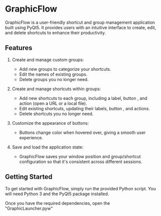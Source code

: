 # GraphicFlow

GraphicFlow is a  user-friendly shortcut and group management application built using PyQt5. It provides users with an intuitive interface to create, edit, and delete shortcuts to enhance their productivity.

## Features

1. Create and manage custom groups:
   - Add new groups to categorize your shortcuts.
   - Edit the names of existing groups.
   - Delete groups you no longer need.

2. Create and manage shortcuts within groups:
   - Add new shortcuts to each group, including a label, button , and action (open a URL or a local file).
   - Edit existing shortcuts, updating their labels, button , and actions.
   - Delete shortcuts you no longer need.

3. Customize the appearance of buttons:
   - Buttons change color when hovered over, giving a smooth user experience.

4. Save and load the application state:
   - GraphicFlow saves your window position and group/shortcut configuration so that it's consistent across different sessions.

## Getting Started

To get started with GraphicFlow, simply run the provided Python script. You will need Python 3 and the PyQt5 package installed.

Once you have the required dependencies, open the "GraphicLauncher.pyw"
